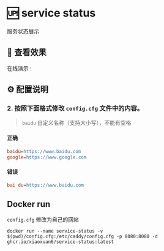 # 🆙 service status

服务状态展示

## 👀 查看效果

在线演示 :

## ⚙️ 配置说明

### 2. 按照下面格式修改 `config.cfg` 文件中的内容。

> `baidu` 自定义名称（支持大小写），不能有空格

#### 正确

```cfg
baidu=https://www.baidu.com
google=https://www.google.com
```

#### 错误

```cfg
bai du=https://www.baidu.com
```

## Docker run

`config.cfg` 修改为自己的网站

```docker
docker run --name service-status -v $(pwd)/config.cfg:/etc/caddy/config.cfg -p 8080:8080 -d ghcr.io/xiaoxuan6/service-status:latest
```
